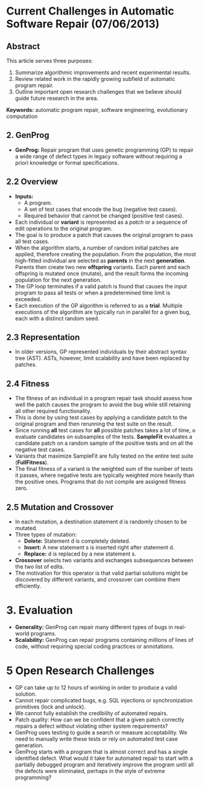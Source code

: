 # **Current Challenges in Automatic Software Repair (07/06/2013)**

## Abstract
This article serves three purposes:
1. Summarize algorithmic improvements and recent experimental results.
2. Review related work in the rapidly growing subfield of automatic program repair.
3. Outline important open research challenges that we believe should guide future research in the area.

**Keywords:** automatic program repair, software engineering, evolutionary computation

## 2. GenProg
- **GenProg:** Repair program that uses genetic programming (GP) to repair a wide range of defect types in legacy software without requiring a
priori knowledge or formal specifications.

## 2.2 Overview
- **Inputs:** 
    - A program.
    - A set of test cases that encode the bug (negative test cases).
    - Required behavior that cannot be changed (positive test cases).
- Each individual or **variant** is represented as a *patch* or a sequence of edit operations to the original program.
- The goal is to produce a patch that causes the original program to pass all test cases.
- When the algorithm starts, a number of random initial patches are applied, therefore creating the population. From the population, the most high-fitted individual are selected as **parents** in the next **generation**. Parents then create two new **offspring** variants. Each parent and each offspring is mutated once (mutate), and the result forms the incoming population for the next generation.
- The GP loop terminates if a valid patch is found that causes the input program to pass all tests or when a predetermined time limit is exceeded.
- Each execution of the GP algorithm is referred to as a **trial**. Multiple executions of the algorithm are typically run in parallel for a given bug, each with a distinct random seed.

## 2.3 Representation
- In older versions, GP represented individuals by their abstract syntax tree (AST). ASTs, however, limit scalability and have been replaced by patches.

## 2.4 Fitness
- The fitness of an individual in a program repair task should assess how well the patch causes the program to avoid the bug while still retaining all other required functionality.
- This is done by using test cases by applying a candidate patch to the original program and then rerunning the test suite on the result.
- Since running **all** test cases for **all** possible patches takes a lot of time, o evaluate candidates on subsamples of the tests. **SampleFit** evaluates a candidate patch on a random sample of the positive tests and on all the negative test cases.
- Variants that maximize SampleFit are fully tested on the
entire test suite (**FullFitness**).
- The final fitness of a variant is the weighted
sum of the number of tests it passes, where negative tests are typically weighted more heavily than the positive ones.  Programs that do not compile are assigned fitness zero.

## 2.5 Mutation and Crossover
- In each mutation, a destination statement d is randomly chosen to be mutated.
- Three types of mutation:
    - **Delete:** Statement d is completely deleted.
    - **Insert:** A new statement s is inserted right after statement d.
    - **Replace:** d is replaced by a new statement s.
- **Crossover** selects two variants and exchanges subsequences between the two list of edits.
- The motivation for this operator is that valid partial solutions might be discovered by different variants, and crossover can combine them efficiently.

# 3. Evaluation
- **Generality:** GenProg can repair many different types of bugs in real-world programs.
- **Scalability:** GenProg can repair programs containing millions of lines of code, without requiring special coding practices or annotations.

# 5 Open Research Challenges
- GP can take up to 12 hours of working in order to produce a valid solution.
- Cannot repair complicated bugs, e.g. SQL injections or synchronization primitives (lock and unlock).
- We cannot fully establish the credibility of automated repairs.
- Patch quality: How can we be confident that a given patch correctly repairs a defect without violating other system requirements?
- GenProg uses testing to guide a search or measure acceptability. We need to manually write these tests or rely on automated test case generation.
- GenProg starts with a program that is almost correct and has a single identified defect. What would it take for automated repair to start with a partially debugged program and iteratively improve the program until all the defects were eliminated, perhaps in the style of extreme programming?